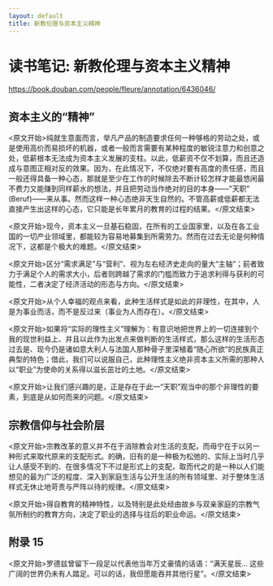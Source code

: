 ```yaml
---
layout: default
title: 新教伦理与资本主义精神
---
```


# 读书笔记: 新教伦理与资本主义精神

<https://book.douban.com/people/fleure/annotation/6436046/>
## 资本主义的“精神”

<原文开始>纯就生意面而言，举凡产品的制造要求任何一种够格的劳动之处，或是使用高价而易损坏的机器，或者一般而言需要有某种程度的敏锐注意力和创意之处，低薪根本无法成为资本主义发展的支柱。以此，低薪资不仅不划算，而且还造成与意图正相对反的效果。因为，在此情况下，不仅绝对要有高度的责任感，而且一般还得具备一种心态，那就是至少在工作的时候除去不断计较怎样才能最悠闲最不费力又能赚到同样薪水的想法，并且把劳动当作绝对的目的本身——"天职"(Beruf)——来从事。然而这样一种心态绝非天生自然的。不管高薪或低薪都无法直接产生出这样的心态，它只能是长年累月的教育的过程的结果。</原文结束>

<原文开始>现今，资本主义一旦基石稳固，在所有的工业国家里，以及在各工业国的一切产业领域里，都能较为容易地募集到所需劳力。然而在过去无论是何种情况下，这都是个极大的难题。</原文结束>

<原文开始>区分“需求满足”与“营利”、视为左右经济史走向的量大“主轴”；前者致力于满足个人的需求大小，后者则跨越了需求的门槛而致力于追求利得与获利的可能性，二者决定了经济活动的形态与方向。</原文结束>

<原文开始>从个人幸福的观点来看，此种生活样式是如此的非理性，在其中，人是为事业而活，而不是反过来（事业为人而存在）。</原文结束>

<原文开始>如果将“实际的理性主义”理解为：有意识地把世界上的一切连接到个我的现世利益上、并且以此作为出发点来做判断的生活样式，那么这样的生活形态过去是、现今仍是诸如意大利人与法国人那种骨子里深植着“随心所欲”的民族真正典型的特色；借此，我们可以说服自己，此种理性主义绝非资本主义所需的那种人以“职业”为使命的关系得以滋长茁壮的土地。</原文结束>

<原文开始>让我们感兴趣的是，正是存在于此一“天职”观当中的那个非理性的要素，到底是从如何而来的问题。</原文结束>
## 宗教信仰与社会阶层

<原文开始>宗教改革的意义并不在于消除教会对生活的支配，而毋宁在于以另一种形式来取代原来的支配形式。的确，旧有的是一种极为松弛的、实际上当时几乎让人感受不到的、在很多情况下不过是形式上的支配，取而代之的是一种以人们能想见的最为广泛的程度、深入到家庭生活与公开生活的所有领域里、对于整体生活样式无休止地苛责与严阵以待的规律。</原文结束>

<原文开始>得自教育的精神特性，以及特别是此处经由故乡与双亲家庭的宗教气氛所制约的教育方向，决定了职业的选择与往后的职业命运。</原文结束>


## 附录 15

<原文开始>罗德兹曾留下一段足以代表他当年万丈豪情的话语：“满天星辰... 这些广阔的世界仍未有人踏足。可以的话，我但愿能吞并其他行星”。</原文结束>